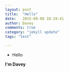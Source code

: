 ```yaml
---
layout: post
title:  "Hello"
date:   2015-09-08 10:19:41
author: Davey
comments: true
category: "jekyll update"
tags: "test"

---
```


* Hello

__I'm Davey__




